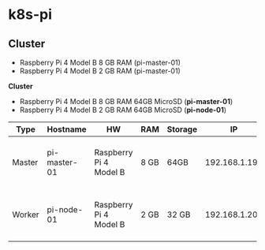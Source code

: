 # k8s-pi

## Cluster

* Raspberry Pi 4 Model B 8 GB RAM (pi-master-01)
* Raspberry Pi 4 Model B 2 GB RAM (pi-master-01)

**Cluster**

- Raspberry Pi 4 Model B 8 GB RAM 64GB MicroSD (**pi-master-01**)
- Raspberry Pi 4 Model B 2 GB RAM 64GB MicroSD (**pi-node-01**)

| Type | Hostname | HW | RAM | Storage | IP | OS |
| --- | --- | --- | --- | --- | --- | --- |
| Master | pi-master-01 | Raspberry Pi 4 Model B | 8 GB | 64GB | 192.168.1.190 | Ubuntu Server 20.04 LTS 64 bit |
| Worker | pi-node-01 | Raspberry Pi 4 Model B | 2 GB | 32 GB | 192.168.1.200 | Ubuntu Server 20.04 LTS 64 bit |


